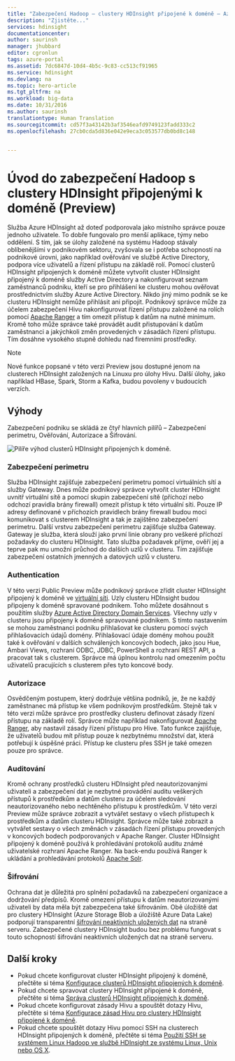 ```yaml
---
title: "Zabezpečení Hadoop – clustery HDInsight připojené k doméně – Azure | Dokumentace Microsoftu"
description: "Zjistěte..."
services: hdinsight
documentationcenter: 
author: saurinsh
manager: jhubbard
editor: cgronlun
tags: azure-portal
ms.assetid: 7dc6847d-10d4-4b5c-9c83-cc513cf91965
ms.service: hdinsight
ms.devlang: na
ms.topic: hero-article
ms.tgt_pltfrm: na
ms.workload: big-data
ms.date: 10/31/2016
ms.author: saurinsh
translationtype: Human Translation
ms.sourcegitcommit: cd57f3a43142b3af3546eafd9749123fadd333c2
ms.openlocfilehash: 27cb0cda5d836e042e9eca3c053577db0bd8c148


---
```

# <a name="an-introduction-to-hadoop-security-with-domain-joined-hdinsight-clusters-preview"></a>Úvod do zabezpečení Hadoop s clustery HDInsight připojenými k doméně (Preview)

Služba Azure HDInsight až doteď podporovala jako místního správce pouze jednoho uživatele. To dobře fungovalo pro menší aplikace, týmy nebo oddělení. S tím, jak se úlohy založené na systému Hadoop stávaly oblíbenějšími v podnikovém sektoru, zvyšovala se i potřeba schopností na podnikové úrovni, jako například ověřování ve službě Active Directory, podpora více uživatelů a řízení přístupu na základě rolí. Pomocí clusterů HDInsight připojených k doméně můžete vytvořit cluster HDInsight připojený k doméně služby Active Directory a nakonfigurovat seznam zaměstnanců podniku, kteří se pro přihlášení ke clusteru mohou ověřovat prostřednictvím služby Azure Active Directory. Nikdo jiný mimo podnik se ke clusteru HDInsight nemůže přihlásit ani připojit. Podnikový správce může za účelem zabezpečení Hivu nakonfigurovat řízení přístupu založené na rolích pomocí [Apache Ranger](http://hortonworks.com/apache/ranger/) a tím omezit přístup k datům na nutné minimum. Kromě toho může správce také provádět audit přistupování k datům zaměstnanci a jakýchkoli změn provedených v zásadách řízení přístupu. Tím dosáhne vysokého stupně dohledu nad firemními prostředky.

> [!NOTE]
> Nové funkce popsané v této verzi Preview jsou dostupné jenom na clusterech HDInsight založených na Linuxu pro úlohy Hivu. Další úlohy, jako například HBase, Spark, Storm a Kafka, budou povoleny v budoucích verzích.
>
>

## <a name="benefits"></a>Výhody
Zabezpečení podniku se skládá ze čtyř hlavních pilířů – Zabezpečení perimetru, Ověřování, Autorizace a Šifrování.

![Pilíře výhod clusterů HDInsight připojených k doméně](./media/hdinsight-domain-joined-introduction/hdinsight-domain-joined-four-pillars.png).

### <a name="perimeter-security"></a>Zabezpečení perimetru
Služba HDInsight zajišťuje zabezpečení perimetru pomocí virtuálních sítí a služby Gateway. Dnes může podnikový správce vytvořit cluster HDInsight uvnitř virtuální sítě a pomocí skupin zabezpečení sítě (příchozí nebo odchozí pravidla brány firewall) omezit přístup k této virtuální síti. Pouze IP adresy definované v příchozích pravidlech brány firewall budou moci komunikovat s clusterem HDInsight a tak je zajištěno zabezpečení perimetru. Další vrstvu zabezpečení perimetru zajišťuje služba Gateway. Gateway je služba, která slouží jako první linie obrany pro veškeré příchozí požadavky do clusteru HDInsight. Tato služba požadavek přijme, ověří jej a teprve pak mu umožní průchod do dalších uzlů v clusteru. Tím zajišťuje zabezpečení ostatních jmenných a datových uzlů v clusteru.

### <a name="authentication"></a>Authentication
V této verzi Public Preview může podnikový správce zřídit cluster HDInsight připojený k doméně ve [virtuální síti](https://azure.microsoft.com/services/virtual-network/). Uzly clusteru HDInsight budou připojeny k doméně spravované podnikem. Toho můžete dosáhnout s použitím služby [Azure Active Directory Domain Services](../active-directory-domain-services/active-directory-ds-overview.md). Všechny uzly v clusteru jsou připojeny k doméně spravované podnikem. S tímto nastavením se mohou zaměstnanci podniku přihlašovat ke clusteru pomocí svých přihlašovacích údajů domény. Přihlašovací údaje domény mohou použít také k ověřování v dalších schválených koncových bodech, jako jsou Hue, Ambari Views, rozhraní ODBC, JDBC, PowerShell a rozhraní REST API, a pracovat tak s clusterem. Správce má úplnou kontrolu nad omezením počtu uživatelů pracujících s clusterem přes tyto koncové body.

### <a name="authorization"></a>Autorizace
Osvědčeným postupem, který dodržuje většina podniků, je, že ne každý zaměstnanec má přístup ke všem podnikovým prostředkům. Stejně tak v této verzi může správce pro prostředky clusteru definovat zásady řízení přístupu na základě rolí. Správce může například nakonfigurovat [Apache Ranger](http://hortonworks.com/apache/ranger/), aby nastavil zásady řízení přístupu pro Hive. Tato funkce zajišťuje, že uživatelů budou mít přístup pouze k nezbytnému množství dat, která potřebují k úspěšné práci. Přístup ke clusteru přes SSH je také omezen pouze pro správce.

### <a name="auditing"></a>Auditování
Kromě ochrany prostředků clusteru HDInsight před neautorizovanými uživateli a zabezpečení dat je nezbytné provádění auditu veškerých přístupů k prostředkům a datům clusteru za účelem sledování neautorizovaného nebo nechtěného přístupu k prostředkům. V této verzi Preview může správce zobrazit a vytvářet sestavy o všech přístupech k prostředkům a datům clusteru HDInsight. Správce může také zobrazit a vytvářet sestavy o všech změnách v zásadách řízení přístupu provedených v koncových bodech podporovaných v Apache Ranger. Cluster HDInsight připojený k doméně používá k prohledávání protokolů auditu známé uživatelské rozhraní Apache Ranger. Na back-endu používá Ranger k ukládání a prohledávání protokolů [Apache Solr](http://hortonworks.com/apache/solr/).

### <a name="encryption"></a>Šifrování
Ochrana dat je důležitá pro splnění požadavků na zabezpečení organizace a dodržování předpisů. Kromě omezení přístupu k datům neautorizovanými uživateli by data měla být zabezpečena také šifrováním. Obě úložiště dat pro clustery HDInsight (Azure Storage Blob a úložiště Azure Data Lake) podporují transparentní [šifrování neaktivních uložených dat](../storage/storage-service-encryption.md) na straně serveru. Zabezpečené clustery HDInsight budou bez problému fungovat s touto schopností šifrování neaktivních uložených dat na straně serveru.

## <a name="next-steps"></a>Další kroky
* Pokud chcete konfigurovat cluster HDInsight připojený k doméně, přečtěte si téma [Konfigurace clusterů HDInsight připojených k doméně](hdinsight-domain-joined-configure.md).
* Pokud chcete spravovat clustery HDInsight připojené k doméně, přečtěte si téma [Správa clusterů HDInsight připojených k doméně](hdinsight-domain-joined-manage.md).
* Pokud chcete konfigurovat zásady Hivu a spouštět dotazy Hivu, přečtěte si téma [Konfigurace zásad Hivu pro clustery HDInsight připojené k doméně](hdinsight-domain-joined-run-hive.md).
* Pokud chcete spouštět dotazy Hivu pomocí SSH na clusterech HDInsight připojených k doméně, přečtěte si téma [Použití SSH se systémem Linux Hadoop ve službě HDInsight ze systému Linux, Unix nebo OS X](hdinsight-hadoop-linux-use-ssh-unix.md#domainjoined).



<!--HONumber=Jan17_HO2-->


